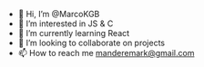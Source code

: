 - 👋 Hi, I’m @MarcoKGB
- 👀 I’m interested in JS & C
- 🌱 I’m currently learning React
- 💞️ I’m looking to collaborate on projects
- 📫 How to reach me manderemark@gmail.com

<!---
MarcoKGB/MarcoKGB is a ✨ special ✨ repository because its `README.md` (this file) appears on your GitHub profile.
You can click the Preview link to take a look at your changes.
--->
